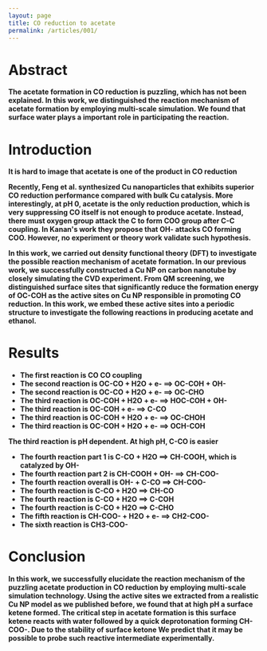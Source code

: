 ```yaml
---
layout: page
title: CO reduction to acetate
permalink: /articles/001/
---
```

# Abstract
**The acetate formation in CO reduction is puzzling, which has not been explained. In this work, we distinguished the reaction mechanism of acetate formation by employing multi-scale simulation. We found that surface water plays a important role in participating the reaction.** 

# Introduction
**It is hard to image that  acetate is one of the product in CO reduction**

**Recently, Feng et al. synthesized Cu nanoparticles that exhibits superior CO reduction performance compared with bulk Cu catalysis. More interestingly, at pH 0, acetate is the only reduction production, which is very suppressing CO itself is not enough to produce acetate. Instead, there must oxygen group attack the C to form COO group after C-C coupling. In Kanan's work they propose that OH- attacks CO forming COO. However, no experiment or theory work validate such hypothesis.**  

**In this work, we carried out density functional theory (DFT) to investigate the possible reaction mechanism of acetate formation. In our previous work, we successfully constructed a Cu NP on carbon nanotube by closely simulating the CVD experiment. From QM screening, we distinguished surface sites that significantly reduce the formation energy of OC-COH as the active sites on Cu NP responsible in promoting CO reduction. In this work, we embed these active sites into a periodic structure to investigate the following reactions in producing acetate and ethanol.**

# Results
- **The first reaction is CO CO coupling**
- **The second reaction is OC-CO + H2O + e- ==> OC-COH + OH-**
- **The second reaction is OC-CO + H2O + e- ==> OC-CHO**
- **The third reaction is OC-COH + H2O + e- ==> HOC-COH + OH-**
- **The third reaction is OC-COH + e- ==> C-CO**
- **The third reaction is OC-COH + H2O + e- ==> OC-CHOH**
- **The third reaction is OC-COH + H2O + e- ==> OCH-COH**

**The third reaction is pH dependent. At high pH, C-CO is easier**
- **The fourth reaction part 1 is C-CO + H2O ==> CH-COOH, which is catalyzed by OH-**
- **The fourth reaction part 2 is CH-COOH + OH- ==> CH-COO-**
- **The fourth reaction overall is OH- + C-CO ==> CH-COO-**
- **The fourth reaction is C-CO + H2O ==> CH-CO**
- **The fourth reaction is C-CO + H2O ==> C-COH**
- **The fourth reaction is C-CO + H2O ==> C-CHO**
- **The fifth reaction is CH-COO- + H2O + e- ==> CH2-COO-**
- **The sixth reaction is CH3-COO-**  

# Conclusion
**In this work, we successfully elucidate the reaction mechanism of the puzzling acetate production in CO reduction by employing multi-scale simulation technology. Using the active sites we extracted from a realistic Cu NP model as we published before, we found that at high pH a surface ketene formed. The critical step in acetate formation is this surface ketene reacts with water followed by a quick deprotonation forming CH-COO-. Due to the stability of surface ketone We predict that it may be possible to probe such reactive intermediate experimentally.**   
